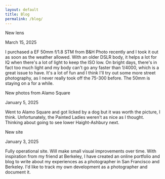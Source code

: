```yaml
---
layout: default
title: Blog
permalink: /blog/
---
```


<div class="blog-post-container">
  <article class="blog-post">
    <p class="post-title">New lens</p>
    <p class="post-date">March 15, 2025</p>
    <div class="post-body">
      <p>I purchased a EF 50mm f/1.8 STM from B&H Photo recently and I took it out as soon as the weather allowed. With an older DSLR body, it helps a lot for IQ when there's a lot of light to keep the ISO low. On bright days, there's in fact too much light and my body can't go any faster than 1/4000, which is a great issue to have. It's a lot of fun and I think I'll try out some more street photography, as I never really took off the 75-300 before. The 50mm is staying on a for a while.</p>
    </div>
  </article>
</div>

<div class="blog-post-container">
  <article class="blog-post">
    <p class="post-title">New photos from Alamo Square</p>
    <p class="post-date">January 5, 2025</p>
    <div class="post-body">
      <p>Went to Alamo Square and got licked by a dog but it was worth the picture, I think. Unfortunately, the Painted Ladies weren't as nice as I thought. Thinking about going to see lower Haight-Ashbury next.</p>
    </div>
  </article>
</div>

<div class="blog-post-container">
  <article class="blog-post">
    <p class="post-title">New site</p>
    <p class="post-date">January 3, 2025</p>
    <div class="post-body">
      <p>Fully operational site. Will make small visual improvements over time. With inspiration from my friend at Berkeley, I have created an online portfolio and blog to write about my experiences as a photographer in San Francisco and Berkeley. I'd like to track my own development as a photographer and document it.</p>
    </div>
  </article>
</div>
